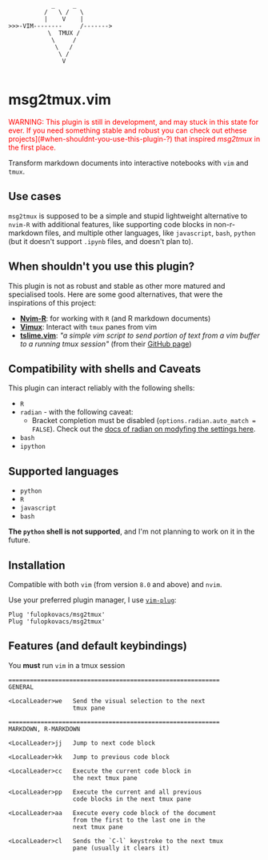 <p align="center">
<pre>
  <code>
            _     _
          /   \ /   \
          |    V    |
>>>-VIM--------     /------->
           \  TMUX /
            \     /
             \   /
              \ /
               V
  </code>
</pre>
</p>

# msg2tmux.vim

<span style="color:red">WARNING: This plugin is still in development, and may stuck in this state for ever. If you need something stable and robust you can check out ethese projects](#when-shouldnt-you-use-this-plugin-?) that inspired _msg2tmux_ in the first place.</span>

Transform markdown documents into interactive notebooks with `vim` and `tmux`.

## Use cases
`msg2tmux` is supposed to be a simple and stupid lightweight alternative to `nvim-R` with additional features, like supporting code blocks in non-r-markdown files, and multiple other languages, like `javascript`, `bash`, `python` (but it doesn't support `.ipynb` files, and doesn't plan to).

## When shouldn't you use this plugin?
This plugin is not as robust and stable as other more matured and specialised tools. Here are some good alternatives, that were the inspirations of this project:

- [**Nvim-R**](https://github.com/jalvesaq/Nvim-R): for working with `R` (and R markdown documents)
- [**Vimux**](https://github.com/preservim/vimux): Interact with `tmux` panes from vim
- [**tslime.vim**](https://github.com/preservim/vimux): _"a simple vim script to send portion of text from a vim buffer to a running tmux session"_ (from their [GitHub page](https://github.com/jgdavey/tslime.vim))

## Compatibility with shells and Caveats

This plugin can interact reliably with the following shells:
- `R`
- `radian` - with the following caveat:
  - Bracket completion must be disabled (`options.radian.auto_match = FALSE`). Check out the [docs of radian on modyfing the settings here](https://github.com/randy3k/radian#settings).
- `bash`
- `ipython`

## Supported languages
- `python`
- `R`
- `javascript`
- `bash`

**The `python` shell is not supported**, and I'm not planning to work on it in the future.


## Installation

Compatible with both `vim` (from version `8.0` and above) and `nvim`.

Use your preferred plugin manager, I use [`vim-plug`](https://github.com/junegunn/vim-plug):

```
Plug 'fulopkovacs/msg2tmux'
Plug 'fulopkovacs/msg2tmux'
```

## Features (and default keybindings)

You **must** run `vim` in a tmux session

```
===========================================================
GENERAL

<LocalLeader>we   Send the visual selection to the next
                  tmux pane

===========================================================
MARKDOWN, R-MARKDOWN

<LocalLeader>jj   Jump to next code block

<LocalLeader>kk   Jump to previous code block

<LocalLeader>cc   Execute the current code block in
                  the next tmux pane

<LocalLeader>pp   Execute the current and all previous
                  code blocks in the next tmux pane

<LocalLeader>aa   Execute every code block of the document
                  from the first to the last one in the
                  next tmux pane

<LocalLeader>cl   Sends the `C-l` keystroke to the next tmux
                  pane (usually it clears it)
```


